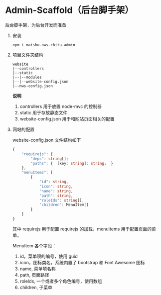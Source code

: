 # Admin-Scaffold（后台脚手架）

后台脚手架，为后台开发而准备

1. 安装

   ```
   npm i maishu-nws-chitu-admin
   ```

1. 项目文件夹结构

   ```
   website
   |--controllers
   |--static
   |--|--modules
   |--|--website-config.json
   |--nws-config.json
   ```

   **说明**

   1. controllers 用于放置 node-mvc 的控制器
   1. static 用于存放静态文件
   1. website-config.json 用于和网站页面相关的配置

1. 网站的配置

   website-config.json 文件结构如下

   ```ts
   {
       "requirejs": {
           "deps": string[];
           "paths": {  [key: string]: string;  }
       },
       "menuItems": [
           {
               "id": string,
               "icon": string,
               "name": string,
               "path": string,
               "roleIds": string[],
               "children": MenuItem[]
           }
       ]
   }
   ```

   其中 requirejs 用于配置 requirejs 的加载，menuItems 用于配置页面的菜单。

   MenuItem 各个字段：

   1. id，菜单项的编号，使用 guid
   1. icon，图标类名，系统内置了 bootstrap 和 Font Awesome 图标
   1. name, 菜单项名称
   1. path, 页面路径
   1. roleIds, 一个或者多个角色编号，使用数组
   1. children, 子菜单
